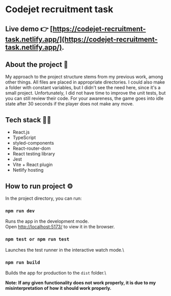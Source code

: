 # Codejet recruitment task

## Live demo 👉 [https://codejet-recruitment-task.netlify.app/](https://codejet-recruitment-task.netlify.app/).

## About the project 📝

My approach to the project structure stems from my previous work, among other things. All files are placed in appropriate directories. I could also make a folder with constant variables, but I didn't see the need here, since it's a small project. Unfortunately, I did not have time to improve the unit tests, but you can still review their code. For your awareness, the game goes into idle state after 30 seconds if the player does not make any move.

## Tech stack 🧑‍💻

- React.js
- TypeScript
- styled-components
- React-router-dom
- React testing library
- Jest
- Vite + React plugin
- Netlify hosting

## How to run project ⚙️

In the project directory, you can run:

### `npm run dev`

Runs the app in the development mode.\
Open [http://localhost:5173/](http://localhost:5173/) to view it in the browser.

### `npm test or npm run test`

Launches the test runner in the interactive watch mode.\

### `npm run build`

Builds the app for production to the `dist` folder.\

**Note: If any given functionality does not work properly, it is due to my misinterpretation of how it should work properly.**
